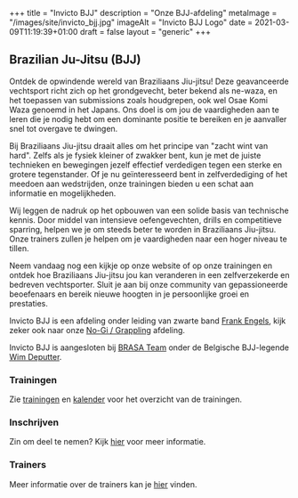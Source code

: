 +++
title = "Invicto BJJ"
description = "Onze BJJ-afdeling"
metaImage = "/images/site/invicto_bjj.jpg"
imageAlt = "Invicto BJJ Logo"
date = 2021-03-09T11:19:39+01:00
draft = false
layout = "generic"
+++
## Brazilian Ju-Jitsu (BJJ)

Ontdek de opwindende wereld van Braziliaans Jiu-jitsu! Deze geavanceerde vechtsport richt zich op het grondgevecht, beter bekend als ne-waza, en het toepassen van submissions zoals houdgrepen, ook wel Osae Komi Waza genoemd in het Japans. Ons doel is om jou de vaardigheden aan te leren die je nodig hebt om een dominante positie te bereiken en je aanvaller snel tot overgave te dwingen.

Bij Braziliaans Jiu-jitsu draait alles om het principe van "zacht wint van hard". Zelfs als je fysiek kleiner of zwakker bent, kun je met de juiste technieken en bewegingen jezelf effectief verdedigen tegen een sterke en grotere tegenstander. Of je nu geïnteresseerd bent in zelfverdediging of het meedoen aan wedstrijden, onze trainingen bieden u een schat aan informatie en mogelijkheden.

Wij leggen de nadruk op het opbouwen van een solide basis van technische kennis. Door middel van intensieve oefengevechten, drills en competitieve sparring, helpen we je om steeds beter te worden in Braziliaans Jiu-jitsu. Onze trainers zullen je helpen om je vaardigheden naar een hoger niveau te tillen.

Neem vandaag nog een kijkje op onze website of op onze trainingen en ontdek hoe Braziliaans Jiu-jitsu jou kan veranderen in een zelfverzekerde en bedreven vechtsporter. Sluit je aan bij onze community van gepassioneerde beoefenaars en bereik nieuwe hoogten in je persoonlijke groei en prestaties.

Invicto BJJ is een afdeling onder leiding van zwarte band [Frank Engels](/trainers/#Frank_Engels), kijk zeker ook naar onze [No-Gi / Grappling](/grappling) afdeling.

Invicto BJJ is aangesloten bij [BRASA Team](https://brasateam.be/) onder de Belgische BJJ-legende [Wim Deputter](https://www.wimdeputter.com/).


### Trainingen
Zie [trainingen](/trainingen) en [kalender](/kalender) voor het overzicht van de trainingen.

### Inschrijven
Zin om deel te nemen? Kijk [hier](/inschrijven) voor meer informatie.

### Trainers
Meer informatie over de trainers kan je [hier](/trainers) vinden.